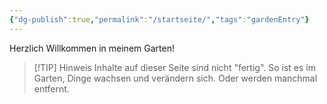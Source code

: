 ```yaml
---
{"dg-publish":true,"permalink":"/startseite/","tags":"gardenEntry"}
---
```


Herzlich Willkommen in meinem Garten!

> [!TIP] Hinweis
> Inhalte auf dieser Seite sind nicht "fertig". So ist es im Garten, Dinge wachsen und verändern sich. Oder werden manchmal entfernt. 

